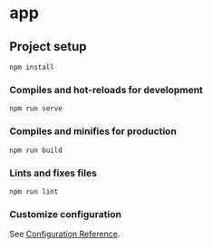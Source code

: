 # app 

## Project setup
```
npm install
```

### Compiles and hot-reloads for development
```
npm run serve
```

### Compiles and minifies for production
```
npm run build
```

### Lints and fixes files
````
npm run lint
````

### Customize configuration
See [Configuration Reference](https://cli.vuejs.org/config/).
